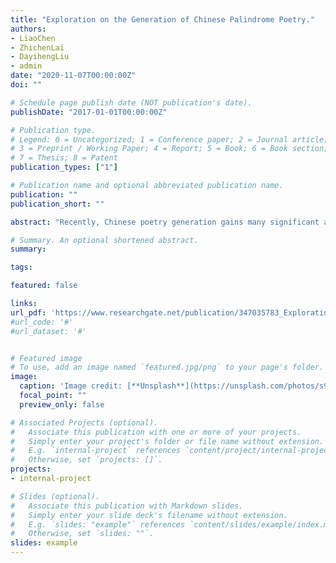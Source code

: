 ```yaml
---
title: "Exploration on the Generation of Chinese Palindrome Poetry."
authors:
- LiaoChen
- ZhichenLai
- DayihengLiu
- admin
date: "2020-11-07T00:00:00Z"
doi: ""

# Schedule page publish date (NOT publication's date).
publishDate: "2017-01-01T00:00:00Z"

# Publication type.
# Legend: 0 = Uncategorized; 1 = Conference paper; 2 = Journal article;
# 3 = Preprint / Working Paper; 4 = Report; 5 = Book; 6 = Book section;
# 7 = Thesis; 8 = Patent
publication_types: ["1"]

# Publication name and optional abbreviated publication name.
publication: ""
publication_short: ""

abstract: "Recently, Chinese poetry generation gains many significant achievement with the development of deep learning. However, existing methods can not generate Chinese palindrome poetry. Besides, there is no public dataset of Chinese palindrome poetry. In this paper, we propose a novel Chinese palindrome poetry generation model, named Chinese Palindrome Poetry Generation Model (CPPGM), based on the universal seq2seq model and language model with specific beam search algorithms. In addition, the proposed model is the first to generate Chinese palindrome poetry automatically, and is applicable to other palindromes, such as palindrome couplets. Compared with several methods we propose, the experimental results demonstrate the superiority of CPPGM with machine evaluation as well as human judgment."

# Summary. An optional shortened abstract.
summary:

tags:

featured: false

links:
url_pdf: 'https://www.researchgate.net/publication/347035783_Exploration_on_the_Generation_of_Chinese_Palindrome_Poetry'
#url_code: '#'
#url_dataset: '#'


# Featured image
# To use, add an image named `featured.jpg/png` to your page's folder. 
image:
  caption: 'Image credit: [**Unsplash**](https://unsplash.com/photos/s9CC2SKySJM)'
  focal_point: ""
  preview_only: false

# Associated Projects (optional).
#   Associate this publication with one or more of your projects.
#   Simply enter your project's folder or file name without extension.
#   E.g. `internal-project` references `content/project/internal-project/index.md`.
#   Otherwise, set `projects: []`.
projects:
- internal-project

# Slides (optional).
#   Associate this publication with Markdown slides.
#   Simply enter your slide deck's filename without extension.
#   E.g. `slides: "example"` references `content/slides/example/index.md`.
#   Otherwise, set `slides: ""`.
slides: example
---
```


